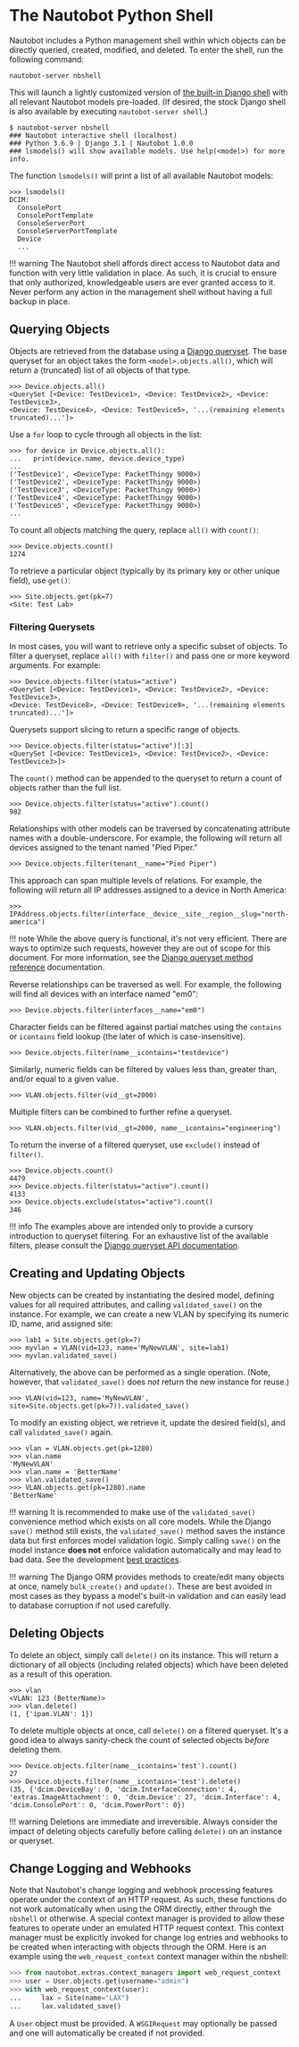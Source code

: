 # The Nautobot Python Shell

Nautobot includes a Python management shell within which objects can be directly queried, created, modified, and deleted. To enter the shell, run the following command:

```
nautobot-server nbshell
```

This will launch a lightly customized version of [the built-in Django shell](https://docs.djangoproject.com/en/stable/ref/django-admin/#shell) with all relevant Nautobot models pre-loaded. (If desired, the stock Django shell is also available by executing `nautobot-server shell`.)

```
$ nautobot-server nbshell
### Nautobot interactive shell (localhost)
### Python 3.6.9 | Django 3.1 | Nautobot 1.0.0
### lsmodels() will show available models. Use help(<model>) for more info.
```

The function `lsmodels()` will print a list of all available Nautobot models:

```
>>> lsmodels()
DCIM:
  ConsolePort
  ConsolePortTemplate
  ConsoleServerPort
  ConsoleServerPortTemplate
  Device
  ...
```

!!! warning
    The Nautobot shell affords direct access to Nautobot data and function with very little validation in place. As such, it is crucial to ensure that only authorized, knowledgeable users are ever granted access to it. Never perform any action in the management shell without having a full backup in place.

## Querying Objects

Objects are retrieved from the database using a [Django queryset](https://docs.djangoproject.com/en/stable/topics/db/queries/#retrieving-objects). The base queryset for an object takes the form `<model>.objects.all()`, which will return a (truncated) list of all objects of that type.

```
>>> Device.objects.all()
<QuerySet [<Device: TestDevice1>, <Device: TestDevice2>, <Device: TestDevice3>,
<Device: TestDevice4>, <Device: TestDevice5>, '...(remaining elements truncated)...']>
```

Use a `for` loop to cycle through all objects in the list:

```
>>> for device in Device.objects.all():
...   print(device.name, device.device_type)
...
('TestDevice1', <DeviceType: PacketThingy 9000>)
('TestDevice2', <DeviceType: PacketThingy 9000>)
('TestDevice3', <DeviceType: PacketThingy 9000>)
('TestDevice4', <DeviceType: PacketThingy 9000>)
('TestDevice5', <DeviceType: PacketThingy 9000>)
...
```

To count all objects matching the query, replace `all()` with `count()`:

```
>>> Device.objects.count()
1274
```

To retrieve a particular object (typically by its primary key or other unique field), use `get()`:

```
>>> Site.objects.get(pk=7)
<Site: Test Lab>
```

### Filtering Querysets

In most cases, you will want to retrieve only a specific subset of objects. To filter a queryset, replace `all()` with `filter()` and pass one or more keyword arguments. For example:

```
>>> Device.objects.filter(status="active")
<QuerySet [<Device: TestDevice1>, <Device: TestDevice2>, <Device: TestDevice3>,
<Device: TestDevice8>, <Device: TestDevice9>, '...(remaining elements truncated)...']>
```

Querysets support slicing to return a specific range of objects.

```
>>> Device.objects.filter(status="active")[:3]
<QuerySet [<Device: TestDevice1>, <Device: TestDevice2>, <Device: TestDevice3>]>
```

The `count()` method can be appended to the queryset to return a count of objects rather than the full list.

```
>>> Device.objects.filter(status="active").count()
982
```

Relationships with other models can be traversed by concatenating attribute names with a double-underscore. For example, the following will return all devices assigned to the tenant named "Pied Piper."

```
>>> Device.objects.filter(tenant__name="Pied Piper")
```

This approach can span multiple levels of relations. For example, the following will return all IP addresses assigned to a device in North America:

```
>>> IPAddress.objects.filter(interface__device__site__region__slug="north-america")
```

!!! note
    While the above query is functional, it's not very efficient. There are ways to optimize such requests, however they are out of scope for this document. For more information, see the [Django queryset method reference](https://docs.djangoproject.com/en/stable/ref/models/querysets/) documentation.

Reverse relationships can be traversed as well. For example, the following will find all devices with an interface named "em0":

```
>>> Device.objects.filter(interfaces__name="em0")
```

Character fields can be filtered against partial matches using the `contains` or `icontains` field lookup (the later of which is case-insensitive).

```
>>> Device.objects.filter(name__icontains="testdevice")
```

Similarly, numeric fields can be filtered by values less than, greater than, and/or equal to a given value.

```
>>> VLAN.objects.filter(vid__gt=2000)
```

Multiple filters can be combined to further refine a queryset.

```
>>> VLAN.objects.filter(vid__gt=2000, name__icontains="engineering")
```

To return the inverse of a filtered queryset, use `exclude()` instead of `filter()`.

```
>>> Device.objects.count()
4479
>>> Device.objects.filter(status="active").count()
4133
>>> Device.objects.exclude(status="active").count()
346
```

!!! info
    The examples above are intended only to provide a cursory introduction to queryset filtering. For an exhaustive list of the available filters, please consult the [Django queryset API documentation](https://docs.djangoproject.com/en/stable/ref/models/querysets/).

## Creating and Updating Objects

New objects can be created by instantiating the desired model, defining values for all required attributes, and calling `validated_save()` on the instance. For example, we can create a new VLAN by specifying its numeric ID, name, and assigned site:

```
>>> lab1 = Site.objects.get(pk=7)
>>> myvlan = VLAN(vid=123, name='MyNewVLAN', site=lab1)
>>> myvlan.validated_save()
```

Alternatively, the above can be performed as a single operation. (Note, however, that `validated_save()` does _not_ return the new instance for reuse.)

```
>>> VLAN(vid=123, name='MyNewVLAN', site=Site.objects.get(pk=7)).validated_save()
```

To modify an existing object, we retrieve it, update the desired field(s), and call `validated_save()` again.

```
>>> vlan = VLAN.objects.get(pk=1280)
>>> vlan.name
'MyNewVLAN'
>>> vlan.name = 'BetterName'
>>> vlan.validated_save()
>>> VLAN.objects.get(pk=1280).name
'BetterName'
```

!!! warning
   It is recommended to make use of the `validated_save()` convenience method which exists on all core models. While the Django `save()` method still exists, the `validated_save()` method saves the instance data but first enforces model validation logic. Simply calling `save()` on the model instance **does not** enforce validation automatically and may lead to bad data. See the development [best practices](../../development/best-practices.md).

!!! warning
    The Django ORM provides methods to create/edit many objects at once, namely `bulk_create()` and `update()`. These are best avoided in most cases as they bypass a model's built-in validation and can easily lead to database corruption if not used carefully.

## Deleting Objects

To delete an object, simply call `delete()` on its instance. This will return a dictionary of all objects (including related objects) which have been deleted as a result of this operation.

```
>>> vlan
<VLAN: 123 (BetterName)>
>>> vlan.delete()
(1, {'ipam.VLAN': 1})
```

To delete multiple objects at once, call `delete()` on a filtered queryset. It's a good idea to always sanity-check the count of selected objects _before_ deleting them.

```
>>> Device.objects.filter(name__icontains='test').count()
27
>>> Device.objects.filter(name__icontains='test').delete()
(35, {'dcim.DeviceBay': 0, 'dcim.InterfaceConnection': 4,
'extras.ImageAttachment': 0, 'dcim.Device': 27, 'dcim.Interface': 4,
'dcim.ConsolePort': 0, 'dcim.PowerPort': 0})
```

!!! warning
    Deletions are immediate and irreversible. Always consider the impact of deleting objects carefully before calling `delete()` on an instance or queryset.

## Change Logging and Webhooks

Note that Nautobot's change logging and webhook processing features operate under the context of an HTTP request. As such, these functions do not work automatically when using the ORM directly, either through the `nbshell` or otherwise. A special context manager is provided to allow these features to operate under an emulated HTTP request context. This context manager must be explicitly invoked for change log entries and webhooks to be created when interacting with objects through the ORM. Here is an example using the `web_request_context` context manager within the nbshell:

```python
>>> from nautobot.extras.context_managers import web_request_context
>>> user = User.objects.get(username="admin")
>>> with web_request_context(user):
...     lax = Site(name="LAX")
...     lax.validated_save()
```

A `User` object must be provided. A `WSGIRequest` may optionally be passed and one will automatically be created if not provided.
